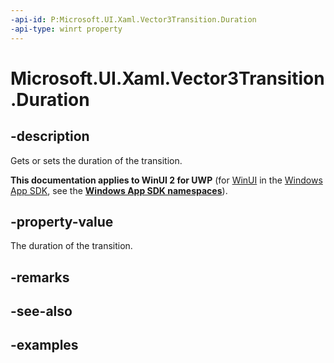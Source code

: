 ```yaml
---
-api-id: P:Microsoft.UI.Xaml.Vector3Transition.Duration
-api-type: winrt property
---
```


<!-- Property syntax.
public TimeSpan Duration { get;  set; }
-->

# Microsoft.UI.Xaml.Vector3Transition.Duration

## -description
Gets or sets the duration of the transition.

**This documentation applies to WinUI 2 for UWP** (for [WinUI](/windows/apps/winui/winui3/) in the [Windows App SDK](/windows/apps/windows-app-sdk/), see the **[Windows App SDK namespaces](/windows/windows-app-sdk/api/winrt/)**).

## -property-value

The duration of the transition.

## -remarks

## -see-also

## -examples

